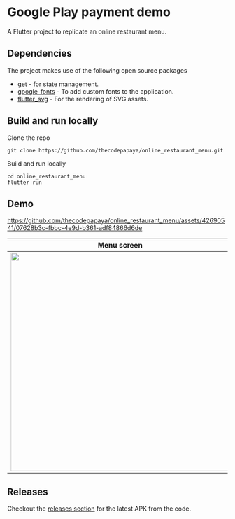 # Google Play payment demo

A Flutter project to replicate an online restaurant menu. 

## Dependencies

The project makes use of the following open source packages

- [get](https://pub.dev/packages/get) - for state management.
- [google_fonts](https://pub.dev/packages/google_fonts) - To add custom fonts to the application.
- [flutter_svg](https://pub.dev/packages/flutter_svg) - For the rendering of SVG assets.

## Build and run locally

Clone the repo 
 
```
git clone https://github.com/thecodepapaya/online_restaurant_menu.git
```

Build and run locally 
```
cd online_restaurant_menu
flutter run
```
## Demo

https://github.com/thecodepapaya/online_restaurant_menu/assets/42690541/07628b3c-fbbc-4e9d-b361-adf84866d6de

|Menu screen|Menu categories sheet|Dish info sheet|
|---|---|---|
|<img src="https://github.com/thecodepapaya/online_restaurant_menu/assets/42690541/31575529-ef78-4655-8a4a-885f9b9ed1a4" height=500>|<img src="https://github.com/thecodepapaya/online_restaurant_menu/assets/42690541/fa7bfad2-44d8-4c04-b1a9-aab0528a6594" height=500>|<img src="https://github.com/thecodepapaya/online_restaurant_menu/assets/42690541/8263a8c7-2710-47aa-8924-fc8d24baaae3" height=500>|



## Releases

Checkout the [releases section](https://github.com/thecodepapaya/online_restaurant_menu/releases/latest) for the latest APK from the code.


